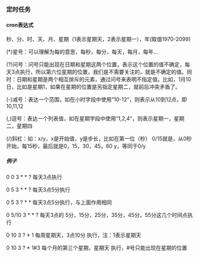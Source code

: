 ### 定时任务

#### cron表达式

秒、分、时、天、月、星期（1表示星期天，2表示星期一），年(取值1970-2099)

(*)星号：可以理解为每的意思，每秒，每分，每天，每月，每年...

(?)问号：问号只能出现在日期和星期这两个位置，表示这个位置的值不确定，每天3点执行，所以第六位星期的位置，我们是不需要关注的，就是不确定的值。同时：日期和星期是两个相互排斥的元素，通过问号来表明不指定值。比如，1月10日，比如是星期1，如果在星期的位置是另指定星期二，就前后冲突矛盾了。

(-)减号：表达一个范围，如在小时字段中使用“10-12”，则表示从10到12点，即10,11,12

(,)逗号：表达一个列表值，如在星期字段中使用“1,2,4”，则表示星期一，星期二，星期四

(/)斜杠：如：x/y，x是开始值，y是步长，比如在第一位（秒） 0/15就是，从0秒开始，每15秒，最后就是0，15，30，45，60 y，等同于0/y

##### 例子
0 0 3 * * ?     每天3点执行

0 5 3 * * ?     每天3点5分执行

0 5 3 ? * *     每天3点5分执行，与上面作用相同

0 5/10 3 * * ?  每天3点的 5分，15分，25分，35分，45分，55分这几个时间点执行

0 10 3 ? * 1    每周星期天，3点10分 执行，注：1表示星期天

0 10 3 ? * 1#3  每个月的第三个星期，星期天 执行，#号只能出现在星期的位置

